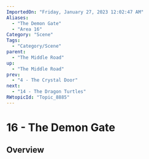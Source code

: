 ```yaml
---
ImportedOn: "Friday, January 27, 2023 12:02:47 AM"
Aliases:
  - "The Demon Gate"
  - "Area 16"
Category: "Scene"
Tags:
  - "Category/Scene"
parent:
  - "The Middle Road"
up:
  - "The Middle Road"
prev:
  - "4 - The Crystal Door"
next:
  - "14 - The Dragon Turtles"
RWtopicId: "Topic_8885"
---
```

# 16 - The Demon Gate
## Overview
